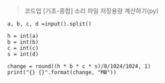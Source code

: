 >코드업 [기초-종합] 소리 파일 저장용량 계산하기(py)

```
a, b, c, d =input().split()

h = int(a)
b = int(b)
c = int(c)
s = int(d)

change = round((h * b * c * s)/8/1024/1024, 1)
print("{} {}".format(change, "MB"))
```
